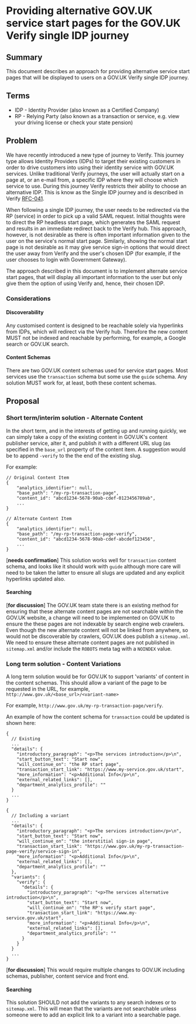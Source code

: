 # Providing alternative GOV.UK service start pages for the GOV.UK Verify single IDP journey

## Summary

This document describes an approach for providing alternative service start pages 
that will be displayed to users on a GOV.UK Verify single IDP journey.

## Terms

* IDP - Identity Provider (also known as a Certified Company)
* RP - Relying Party (also known as a transaction or service, e.g. view your driving license or check your state pension)

## Problem

We have recently introduced a new type of journey to Verify. This journey type allows Identity Providers (IDPs) to target their existing customers in order to drive customers into using their identity service with GOV.UK services. Unlike traditional Verify journeys, the user will actually start on a page at, or an e-mail from, a specific IDP where they will choose which service to use. During this journey Verify restricts their ability to choose an alternative IDP. This is know as the Single IDP journey and is described in Verify [RFC-041](https://github.com/alphagov/verify-architecture/blob/master/rfcs/rfc-041-single-idp-journey.md).

When following a single IDP journey, the user needs to be redirected via the RP (service) in order to pick up a valid SAML request. Initial thoughts were to direct the RP headless start page, which generates the SAML request and results in an immediate redirect back to the Verify hub.
This approach, however, is not desirable as there is often important information given to the
user on the service's normal start page. Similarly, showing the normal start page is not
desirable as it may give service sign-in options that would direct the user away from Verify and the
user's chosen IDP (for example, if the user chooses to login with Government Gateway).

The approach described in this document is to implement alternate service start pages, that
will display all important information to the user but only give them the option of using
Verify and, hence, their chosen IDP. 

### Considerations

#### Discoverability

Any customised content is designed to be reachable solely via hyperlinks from IDPs, which will redirect via the Verify hub.
Therefore the new content MUST not be indexed and reachable by performing, for example, a Google search or GOV.UK search. 


#### Content Schemas

There are two GOV.UK content schemas used for service start pages. Most services use the `transaction` schema but some use the 
`guide` schema. Any solution MUST work for, at least, both these content schemas.


## Proposal

### Short term/interim solution - Alternate Content

In the short term, and in the interests of getting up and running quickly, we can simply take a copy of the existing content in
GOV.UK's content publisher service, alter it, and publish it with a different URL slug (as specified in the `base_url` property 
of the content item. A suggestion would be to append `-verify` to the the end of the existing slug.

For example:
```
// Original Content Item
{
    "analytics_identifier": null,
    "base_path": "/my-rp-transaction-page",
    "content_id": "abcd1234-5678-90ab-cdef-0123456789ab",
    ...
}
```

```
// Alternate Content Item
{
    "analytics_identifier": null,
    "base_path": "/my-rp-transaction-page-verify",
    "content_id": "abcd1234-5678-90ab-cdef-abcdef123456",
    ...
}
```

[**needs confirmation**] This solution works well for `transaction` content schema, and looks like it should work with `guide` although more care will 
need to be taken the latter to ensure all slugs are updated and any explicit hyperlinks updated also.

#### Searching
 
[**for discussion**] The GOV.UK team state there is an existing method for ensuring that these alternate content pages are not searchable
within the GOV.UK website, a change will need to be implemented on GOV.UK to ensure the these pages are not indexable by 
search engine web crawlers. Even though the new alternate content will not be linked from anywhere, so would not be discoverable by crawlers, 
GOV.UK does publish a `sitemap.xml`. We need to ensure these alternate content pages are not published in `sitemap.xml` and/or include the
 `ROBOTS` meta tag with a `NOINDEX` value.
 
### Long term solution - Content Variations

A long term solution would be for GOV.UK to support 'variants' of content in the content schemas. This should allow a variant of
the page to be requested in the URL, for example, `http://www.gov.uk/<base_url>/<variant-name>`

For example, `http://www.gov.uk/my-rp-transaction-page/verify`.

An example of how the content schema for `transaction` could be updated is shown here:

```
{
  // Existing
  ...
  "details": {
    "introductory_paragraph": "<p>The services introduction</p>\n",
    "start_button_text": "Start now",
    "will_continue_on": "the RP start page",
    "transaction_start_link": "https://www.my-service.gov.uk/start",
    "more_information": "<p>Additional Info</p>\n",
    "external_related_links": [],
    "department_analytics_profile": ""
  }
  ...
}
```

```
{
  // Including a variant
  ...
  "details": {
    "introductory_paragraph": "<p>The services introduction</p>\n",
    "start_button_text": "Start now",
    "will_continue_on": "the interstitial sign-in page",
    "transaction_start_link": "https://www.gov.uk/my-rp-transaction-page-verify/service-sign-in",
    "more_information": "<p>Additional Info</p>\n",
    "external_related_links": [],
    "department_analytics_profile": ""
  },
  "variants": {
    "verify": {
      "details": {
        "introductory_paragraph": "<p>The services alternative introduction</p>\n",
        "start_button_text": "Start now",
        "will_continue_on": "the RP's verify start page",
        "transaction_start_link": "https://www.my-service.gov.uk/start",
        "more_information": "<p>Additional Info</p>\n",
        "external_related_links": [],
        "department_analytics_profile": ""
      }    
    }
  }
  ...
}
```
[**for discussion**] This would require multiple changes to GOV.UK including schemas, publisher, content service and front end.

#### Searching

This solution SHOULD not add the variants to any search indexes or to `sitemap.xml`. This will mean that the variants are not searchable unless
someone were to add an explicit link to a variant into a searchable page.

